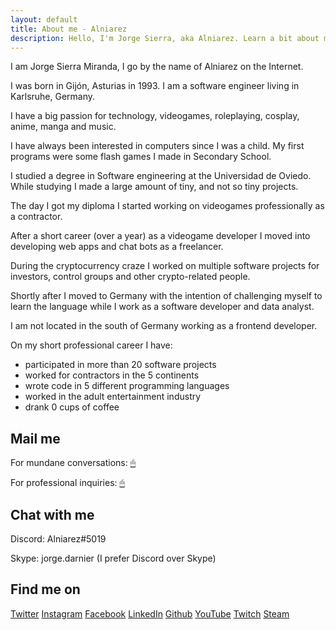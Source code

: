 ```yaml
---
layout: default
title: About me - Alniarez
description: Hello, I'm Jorge Sierra, aka Alniarez. Learn a bit about me and obtain my contact information on this page.
---
```

<section class="boxed margin">
	<p>I am Jorge Sierra Miranda, I go by the name of Alniarez on the Internet.</p>
	<p>I was born in Gijón, Asturias in 1993. I am a software engineer living in Karlsruhe, Germany.</p>
	<p>I have a big passion for technology, videogames, roleplaying, cosplay, anime, manga and music.</p>
</section>
<section>
	<p>I have always been interested in computers since I was a child. My first programs were some flash games I made in Secondary School.</p>
	<p>I studied a degree in Software engineering at the Universidad de Oviedo. While studying I made a large amount of tiny, and not so tiny projects.</p>
	<p>The day I got my diploma I started working on videogames professionally as a contractor.</p>
	<p>After a short career (over a year) as a videogame developer I moved into developing web apps and chat bots as a freelancer.</p>
	<p>During the cryptocurrency craze I worked on multiple software projects for investors, control groups and other crypto-related people.</p>
	<p>Shortly after I moved to Germany with the intention of challenging myself to learn the language while I work as a software developer and data analyst.</p>
	<p>I am not located in the south of Germany working as a frontend developer.</p>
	<p>On my short professional career I have:</p>
	<ul class="ul">
		<li>participated in more than 20 software projects</li>
		<li>worked for contractors in the 5 continents</li>
		<li>wrote code in 5 different programming languages</li>
		<li>worked in the adult entertainment industry</li>
		<li>drank 0 cups of coffee</li>
	</ul>
</section>
<section>
	<h2><i class="fa fa-envelope fa-fw"></i> Mail me</h2>
	<p>For mundane conversations: <a href="#" class="secretMailto" data-secret="ujG.fkxVd%40RLyxkUfS" onmouseover="showSecretEmail()">🖱</a></p>
	<p>For professional inquiries: <a href="#" class="secretMailto" data-secret="uHG.fkSuqHp%40LdyjoSgUSTkuxyyLOb" onmouseover="showSecretEmail()">🖱</a></p>
</section>
<section>
	<h2><i class="fas fa-comments"></i> Chat with me</h2>
	<p><i class="fab fa-discord font-big"></i> Discord: <span>Alniarez#5019</span></p>
	<p><i class="fab fa-skype font-big"></i> Skype: <span>jorge.darnier</span> (I prefer Discord over Skype)</p>
</section>
<section>
	<h2>Find me on</h2>
	<div class="grid">
		<a href="https://twitter.com/Alniarez"><i class="fab fa-twitter-square font-big"></i> Twitter</a>
		<a href="https://www.instagram.com/alniarez/"><i class="fab fa-instagram font-big"></i> Instagram</a>
		<a href="https://www.facebook.com/Alniarez/"><i class="fab fa-facebook-square font-big"></i> Facebook</a>
		<a href="https://www.linkedin.com/in/jorge-sierra-miranda/"><i class="fab fa-linkedin font-big"></i> LinkedIn</a>
		<a href="https://github.com/alniarez"><i class="fab fa-github font-big"></i> Github</a>
		<a href="https://www.youtube.com/channel/UCapN1clZl8sar00SQ0rafSA/"><i class="fab fa-youtube font-big"></i> YouTube</a>
		<a href="https://www.twitch.tv/mitetis/"><i class="fab fa-twitch font-big"></i> Twitch</a>
		<a href="https://steamcommunity.com/id/Alniarez/"><i class="fab fa-steam-square font-big"></i> Steam</a>
	</div>
</section>
<script src="/assets/js/encryption.js"></script>
